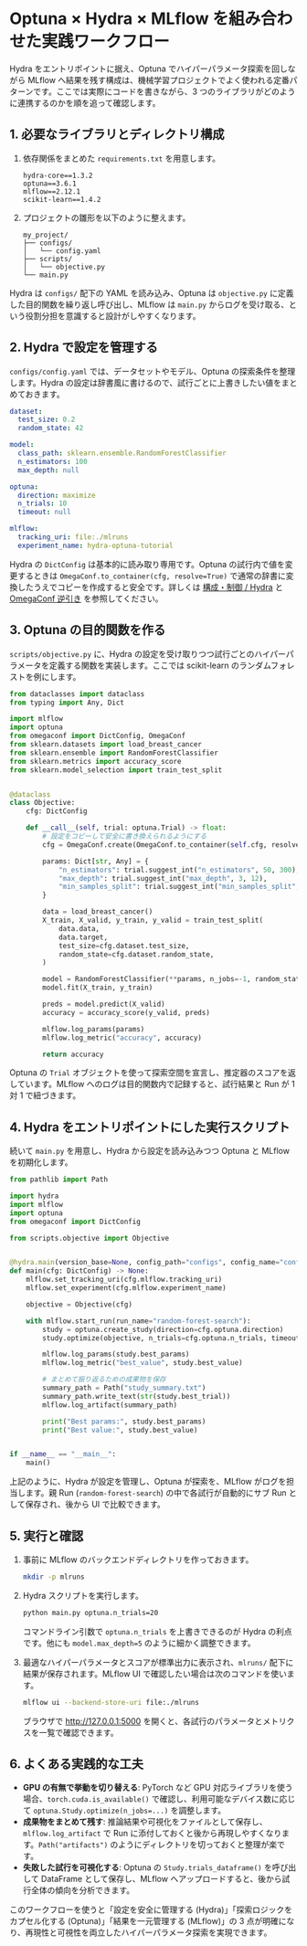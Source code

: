 # Optuna × Hydra × MLflow を組み合わせた実践ワークフロー

Hydra をエントリポイントに据え、Optuna でハイパーパラメータ探索を回しながら MLflow へ結果を残す構成は、機械学習プロジェクトでよく使われる定番パターンです。ここでは実際にコードを書きながら、3 つのライブラリがどのように連携するのかを順を追って確認します。

## 1. 必要なライブラリとディレクトリ構成

1. 依存関係をまとめた `requirements.txt` を用意します。

   ```text
   hydra-core==1.3.2
   optuna==3.6.1
   mlflow==2.12.1
   scikit-learn==1.4.2
   ```

2. プロジェクトの雛形を以下のように整えます。

   ```text
   my_project/
   ├── configs/
   │   └── config.yaml
   ├── scripts/
   │   └── objective.py
   └── main.py
   ```

Hydra は `configs/` 配下の YAML を読み込み、Optuna は `objective.py` に定義した目的関数を繰り返し呼び出し、MLflow は `main.py` からログを受け取る、という役割分担を意識すると設計がしやすくなります。

## 2. Hydra で設定を管理する

`configs/config.yaml` では、データセットやモデル、Optuna の探索条件を整理します。Hydra の設定は辞書風に書けるので、試行ごとに上書きしたい値をまとめておきます。

```yaml
dataset:
  test_size: 0.2
  random_state: 42

model:
  class_path: sklearn.ensemble.RandomForestClassifier
  n_estimators: 100
  max_depth: null

optuna:
  direction: maximize
  n_trials: 10
  timeout: null

mlflow:
  tracking_uri: file:./mlruns
  experiment_name: hydra-optuna-tutorial
```

Hydra の `DictConfig` は基本的に読み取り専用です。Optuna の試行内で値を変更するときは `OmegaConf.to_container(cfg, resolve=True)` で通常の辞書に変換したうえでコピーを作成すると安全です。詳しくは [構成・制御 / Hydra](../config/hydra.md) と [OmegaConf 逆引き](../config/omegaconf.md) を参照してください。

## 3. Optuna の目的関数を作る

`scripts/objective.py` に、Hydra の設定を受け取りつつ試行ごとのハイパーパラメータを定義する関数を実装します。ここでは scikit-learn のランダムフォレストを例にします。

```python
from dataclasses import dataclass
from typing import Any, Dict

import mlflow
import optuna
from omegaconf import DictConfig, OmegaConf
from sklearn.datasets import load_breast_cancer
from sklearn.ensemble import RandomForestClassifier
from sklearn.metrics import accuracy_score
from sklearn.model_selection import train_test_split


@dataclass
class Objective:
    cfg: DictConfig

    def __call__(self, trial: optuna.Trial) -> float:
        # 設定をコピーして安全に書き換えられるようにする
        cfg = OmegaConf.create(OmegaConf.to_container(self.cfg, resolve=True))

        params: Dict[str, Any] = {
            "n_estimators": trial.suggest_int("n_estimators", 50, 300),
            "max_depth": trial.suggest_int("max_depth", 3, 12),
            "min_samples_split": trial.suggest_int("min_samples_split", 2, 10),
        }

        data = load_breast_cancer()
        X_train, X_valid, y_train, y_valid = train_test_split(
            data.data,
            data.target,
            test_size=cfg.dataset.test_size,
            random_state=cfg.dataset.random_state,
        )

        model = RandomForestClassifier(**params, n_jobs=-1, random_state=cfg.dataset.random_state)
        model.fit(X_train, y_train)

        preds = model.predict(X_valid)
        accuracy = accuracy_score(y_valid, preds)

        mlflow.log_params(params)
        mlflow.log_metric("accuracy", accuracy)

        return accuracy
```

Optuna の `Trial` オブジェクトを使って探索空間を宣言し、推定器のスコアを返しています。MLflow へのログは目的関数内で記録すると、試行結果と Run が 1 対 1 で紐づきます。

## 4. Hydra をエントリポイントにした実行スクリプト

続いて `main.py` を用意し、Hydra から設定を読み込みつつ Optuna と MLflow を初期化します。

```python
from pathlib import Path

import hydra
import mlflow
import optuna
from omegaconf import DictConfig

from scripts.objective import Objective


@hydra.main(version_base=None, config_path="configs", config_name="config")
def main(cfg: DictConfig) -> None:
    mlflow.set_tracking_uri(cfg.mlflow.tracking_uri)
    mlflow.set_experiment(cfg.mlflow.experiment_name)

    objective = Objective(cfg)

    with mlflow.start_run(run_name="random-forest-search"):
        study = optuna.create_study(direction=cfg.optuna.direction)
        study.optimize(objective, n_trials=cfg.optuna.n_trials, timeout=cfg.optuna.timeout)

        mlflow.log_params(study.best_params)
        mlflow.log_metric("best_value", study.best_value)

        # まとめて振り返るための成果物を保存
        summary_path = Path("study_summary.txt")
        summary_path.write_text(str(study.best_trial))
        mlflow.log_artifact(summary_path)

        print("Best params:", study.best_params)
        print("Best value:", study.best_value)


if __name__ == "__main__":
    main()
```

上記のように、Hydra が設定を管理し、Optuna が探索を、MLflow がログを担当します。親 Run (`random-forest-search`) の中で各試行が自動的にサブ Run として保存され、後から UI で比較できます。

## 5. 実行と確認

1. 事前に MLflow のバックエンドディレクトリを作っておきます。

   ```bash
   mkdir -p mlruns
   ```

2. Hydra スクリプトを実行します。

   ```bash
   python main.py optuna.n_trials=20
   ```

   コマンドライン引数で `optuna.n_trials` を上書きできるのが Hydra の利点です。他にも `model.max_depth=5` のように細かく調整できます。

3. 最適なハイパーパラメータとスコアが標準出力に表示され、`mlruns/` 配下に結果が保存されます。MLflow UI で確認したい場合は次のコマンドを使います。

   ```bash
   mlflow ui --backend-store-uri file:./mlruns
   ```

   ブラウザで <http://127.0.0.1:5000> を開くと、各試行のパラメータとメトリクスを一覧で確認できます。

## 6. よくある実践的な工夫

- **GPU の有無で挙動を切り替える**: PyTorch など GPU 対応ライブラリを使う場合、`torch.cuda.is_available()` で確認し、利用可能なデバイス数に応じて `optuna.Study.optimize(n_jobs=...)` を調整します。
- **成果物をまとめて残す**: 推論結果や可視化をファイルとして保存し、`mlflow.log_artifact` で Run に添付しておくと後から再現しやすくなります。`Path("artifacts")` のようにディレクトリを切っておくと整理が楽です。
- **失敗した試行を可視化する**: Optuna の `Study.trials_dataframe()` を呼び出して DataFrame として保存し、MLflow へアップロードすると、後から試行全体の傾向を分析できます。

このワークフローを使うと「設定を安全に管理する (Hydra)」「探索ロジックをカプセル化する (Optuna)」「結果を一元管理する (MLflow)」の 3 点が明確になり、再現性と可視性を両立したハイパーパラメータ探索を実現できます。

